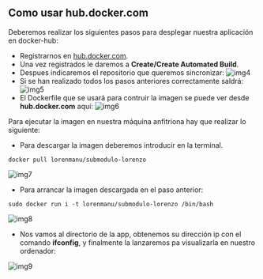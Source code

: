 ## Como usar hub.docker.com ##

Deberemos realizar los siguientes pasos para desplegar nuestra aplicación en docker-hub:
- Registrarnos en [hub.docker.com](https://hub.docker.com/add/automated-build/github/orgs/?namespace=lorenmanu).
- Una vez registrados le daremos a **Create/Create Automated Build**.
- Despues indicaremos el repositorio que queremos sincronizar:
![img4](https://www.dropbox.com/s/f1qhv3f3kii5e74/img4.png?dl=1)
- Si se han realizado todos los pasos anteriores correctamente saldrá:
![img5](https://www.dropbox.com/s/48m4nnlza084whp/img5.png?dl=1)
- El Dockerfile que se usará para contruir la imagen se puede ver desde **hub.docker.com** aquí:
![img6](https://www.dropbox.com/s/9p89ewefjhcm4hw/img6.png?dl=1)

Para ejecutar la imagen en nuestra máquina anfitriona hay que realizar lo siguiente:

- Para descargar la imagen deberemos introducir en la terminal.
```
docker pull lorenmanu/submodulo-lorenzo

```

![img7](https://www.dropbox.com/s/yl4i0e5ft3lmpld/img7.png?dl=1)

- Para arrancar la imagen descargada en el paso anterior:

```
sudo docker run i -t lorenmanu/submodulo-lorenzo /bin/bash

```
![img8](https://www.dropbox.com/s/jdwqgser8f9ve5a/img8.png?dl=1)

- Nos vamos al directorio de la app, obtenemos su dirección ip con el comando **ifconfig**, y finalmente la lanzaremos pa visualizarla en nuestro ordenador:

![img9](https://www.dropbox.com/s/h9vb2a8jvsz83qg/xexo.png?dl=1)
